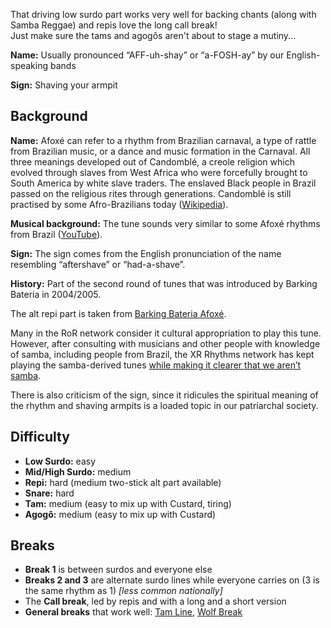 That driving low surdo part works very well for backing chants (along with Samba Reggae) and repis love the long call break!  
Just make sure the tams and agogôs aren't about to stage a mutiny...

**Name:** Usually pronounced “AFF-uh-shay” or “a-FOSH-ay” by our English-speaking bands

**Sign:** Shaving your armpit

## Background

**Name:** Afoxé can refer to a rhythm from Brazilian carnaval, a type of rattle from Brazilian music, or a dance and music formation in the Carnaval. All three meanings developed out of Candomblé, a creole religion which evolved through slaves from West Africa who were forcefully brought to South America by white slave traders. The enslaved Black people in Brazil passed on the religious rites through generations. Candomblé is still practised by some Afro-Brazilians today ([Wikipedia](https://en.wikipedia.org/wiki/Afox%C3%AA)).

**Musical background:** The tune sounds very similar to some Afoxé rhythms from Brazil ([YouTube](https://youtu.be/WCah-JgDktA?t=301)).

**Sign:** The sign comes from the English pronunciation of the name resembling “aftershave” or “had-a-shave”.

**History:** Part of the second round of tunes that was introduced by Barking Bateria in 2004/2005.

The alt repi part is taken from [Barking Bateria Afoxé](https://soundcloud.com/barking-bateria/afoxe-in-to-nova-balanca#t=1:22).


Many in the RoR network consider it cultural appropriation to play this tune. However, after consulting with musicians and other people with knowledge of samba, including people from Brazil, the XR Rhythms network has kept playing the samba-derived tunes [while making it clearer that we aren’t samba](https://xrrhythms.uk/about).


There is also criticism of the sign, since it ridicules the spiritual meaning of the rhythm and shaving armpits is a loaded topic in our patriarchal society.


## Difficulty

* **Low Surdo:** easy
* **Mid/High Surdo:** medium
* **Repi:** hard (medium two-stick alt part available)
* **Snare:** hard
* **Tam:** medium (easy to mix up with Custard, tiring)
* **Agogô:** medium (easy to mix up with Custard)

## Breaks

* **Break 1** is between surdos and everyone else
* **Breaks 2 and 3** are alternate surdo lines while everyone carries on (3 is the same rhythm as 1) _\[less common nationally\]_
* The **Call break**, led by repis and with a long and a short version
* **General breaks** that work well: [Tam Line](/#/listen/Afoxe/Tam%20Line), [Wolf Break](/#/listen/More%20Breaks/Wolf%20Break)
